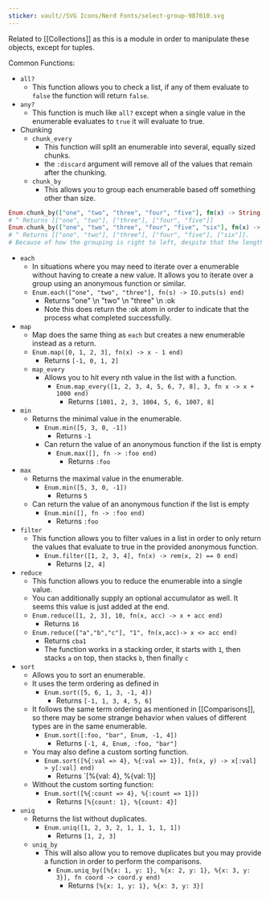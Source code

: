 ```yaml
---
sticker: vault//SVG Icons/Nerd Fonts/select-group-987010.svg
---
```

Related to [[Collections]] as this is a module in order to manipulate these objects, except for tuples. 

Common Functions: 
- `all?`
	- This function allows you to check a list, if any of them evaluate to `false` the function will return `false`.
- `any?`
	- This function is much like `all?` except when a single value in the enumerable evaluates to `true` it will evaluate to true. 
- Chunking
	- `chunk_every`
		- This function will split an enumerable into several, equally sized chunks. 
		- the `:discard` argument will remove all of the values that remain after the chunking. 
	- `chunk_by`
		- This allows you to group each enumerable based off something other than size. 
```elixir
Enum.chunk_by(["one", "two", "three", "four", "five"], fn(x) -> String.length(x) end)
# ^ Returns [["one", "two"], ["three"], ["four", "five"]]
Enum.chunk_by(["one", "two", "three", "four", "five", "six"], fn(x) -> String.length(x) end)
# ^ Returns [["one", "two"], ["three"], ["four", "five"], ["six"]]. 
# Because of how the grouping is right to left, despite that the length of "six" is like like "one" and "two" that means it will be in its own group. It's like a slider on a tape, putting a cut where it finds a difference. 
```
- `each`
	- In situations where you may need to iterate over a enumerable without having to create a new value. It allows you to iterate over a group using an anonymous function or similar. 
	- `Enum.each(["one", "two", "three"], fn(s) -> IO.puts(s) end)` 
		- Returns "one" \\n "two" \\n "three" \\n :ok
		- Note this does return the :ok atom in order to indicate that the process what completed successfully. 
- `map`
	- Map does the same thing as `each` but creates a new enumerable instead as a return. 
	- `Enum.map([0, 1, 2, 3], fn(x) -> x - 1 end)` 
		- Returns `[-1, 0, 1, 2]`
	- `map_every`
		- Allows you to hit every nth value in the list with a function. 
			- `Enum.map_every([1, 2, 3, 4, 5, 6, 7, 8], 3, fn x -> x + 1000 end)`
				- Returns `[1001, 2, 3, 1004, 5, 6, 1007, 8]`
- `min`
	- Returns the minimal value in the enumerable. 
		- `Enum.min([5, 3, 0, -1])`
			- Returns `-1`
		- Can return the value of an anonymous function if the list is empty
			- `Enum.max([], fn -> :foo end)`
				- Returns `:foo` 
- `max`
	- Returns the maximal value in the enumerable. 
		- `Enum.min([5, 3, 0, -1])`
			- Returns `5`
	- Can return the value of an anonymous function if the list is empty
		- `Enum.min([], fn -> :foo end)`
			- Returns `:foo` 
- `filter`
	- This function allows you to filter values in a list in order to only return the values that evaluate to true in the provided anonymous function. 
		- `Enum.filter([1, 2, 3, 4], fn(x) -> rem(x, 2) == 0 end)`
			- Returns `[2, 4]`
- `reduce`
	- This function allows you to reduce the enumerable into a single value. 
	- You can additionally supply an optional accumulator as well. It seems this value is just added at the end. 
	- `Enum.reduce([1, 2, 3], 10, fn(x, acc) -> x + acc end)`
		- Returns `16`
	- `Enum.reduce(["a","b","c"], "1", fn(x,acc)-> x <> acc end)`
		- Returns `cba1`
		- The function works in a stacking order, it starts with `1`, then stacks `a` on top, then stacks `b`, then finally `c`
- `sort`
	- Allows you to sort an enumerable. 
	- It uses the term ordering as defined in 
		- `Enum.sort([5, 6, 1, 3, -1, 4])`
			- Returns `[-1, 1, 3, 4, 5, 6]`
	- It follows the same term ordering as mentioned in [[Comparisons]], so there may be some strange behavior when values of different types are in the same enumerable. 
		- `Enum.sort([:foo, "bar", Enum, -1, 4])`
			- Returns `[-1, 4, Enum, :foo, "bar"]`
	- You may also define a custom sorting function. 
		- `Enum.sort([%{:val => 4}, %{:val => 1}], fn(x, y) -> x[:val] > y[:val] end)`
			- Returns `[%{val: 4}, %{val: 1}]
	- Without the custom sorting function: 
		- `Enum.sort([%{:count => 4}, %{:count => 1}])`
			- Returns `[%{count: 1}, %{count: 4}]`
- `uniq`
	- Returns the list without duplicates. 
		- `Enum.uniq([1, 2, 3, 2, 1, 1, 1, 1, 1])`
			- Returns `[1, 2, 3]`
	- `uniq_by`
		- This will also allow you to remove duplicates but you may provide a function in order to perform the comparisons. 
			- `Enum.uniq_by([%{x: 1, y: 1}, %{x: 2, y: 1}, %{x: 3, y: 3}], fn coord -> coord.y end)`
				- Returns `[%{x: 1, y: 1}, %{x: 3, y: 3}]`
